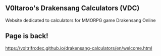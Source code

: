 

## V0ltaroo's Drakensang Calculators (VDC)
Website dedicated to calculators for MMORPG game Drakensang Online

## Page is back! 

https://voltrifrodec.github.io/drakensang-calculators/en/welcome.html
